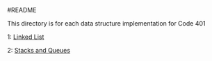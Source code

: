 #README

This directory is for each data structure implementation for Code 401

1: [Linked List](https://github.com/allisa/Data-Structures-and-Algorithms/tree/master/Data%20Structures/LinkedLists)

2: [Stacks and Queues](https://github.com/allisa/Data-Structures-and-Algorithms/tree/stack_and_queue/Data%20Structures/Stack_and_Queue)
